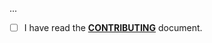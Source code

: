 <!--- Provide a general summary of your changes in the Title above -->

...

- [ ] I have read the **[CONTRIBUTING](https://github.com/owenvoke/laravel-api-check/blob/main/.github/CONTRIBUTING.md)** document.
